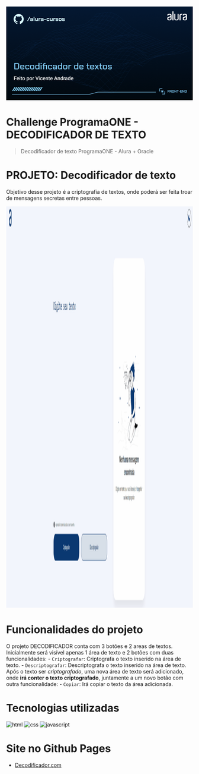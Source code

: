 ![Decodificador de textos](assets/to_readme/Front-end-Decodificador%20de%20textos.png)

# Challenge ProgramaONE - DECODIFICADOR DE TEXTO

> Decodificador de texto ProgramaONE - Alura + Oracle

# PROJETO: Decodificador de texto

Objetivo desse projeto é a criptografia de textos, onde poderá ser feita troar de mensagens secretas entre pessoas.

<p align = "center" >
    <img width="1920" height="1080" src="assets/to_readme/Animação.gif">
</p>

# Funcionalidades do projeto

O projeto DECODIFICADOR conta com 3 botões e 2 areas de textos. Inicialmente será visível apenas 1 área de texto e 2 botões com duas funcionalidades: 
    - `Criptografar`: Criptografa o texto inserido na área de texto.
    - `Descriptografar`: Descriptografa o texto inserido na área de texto.
Após o texto ser *criptografado*, uma nova área de texto será adicionado, onde **irá conter o texto criptografado**, juntamente a um novo botão com outra funcionalidade:
    - `Copiar`: Irá copiar o texto da área adicionada.

# Tecnologias utilizadas

![html](https://img.shields.io/badge/HTML5-E34F26?style=for-the-badge&logo=html5&logoColor=white)
![css](https://img.shields.io/badge/CSS3-1572B6?style=for-the-badge&logo=css3&logoColor=white)
![javascript](https://img.shields.io/badge/JavaScript-F7DF1E?logo=javascript&logoColor=black&style=for-the-badge)

# Site no Github Pages

- [Decodificador.com](https://vicenteandrad-e.github.io/challenge-decodificador/)
